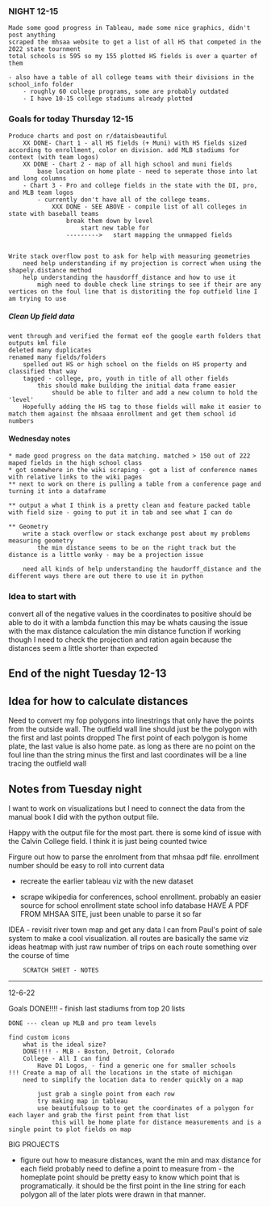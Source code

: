 ### NIGHT 12-15
    Made some good progress in Tableau, made some nice graphics, didn't post anything
    scraped the mhsaa website to get a list of all HS that competed in the 2022 state tournment
    total schools is 595 so my 155 plotted HS fields is over a quarter of them

    - also have a table of all college teams with their divisions in the school_info folder
        - roughly 60 college programs, some are probably outdated
        - I have 10-15 college stadiums already plotted


### Goals for today Thursday 12-15
    Produce charts and post on r/dataisbeautiful
        XX DONE- Chart 1 - all HS fields (+ Muni) with HS fields sized according to enrollment, color on division. add MLB stadiums for context (with team logos)
        XX DONE - Chart 2 - map of all high school and muni fields
            base location on home plate - need to seperate those into lat and long columns
        - Chart 3 - Pro and college fields in the state with the DI, pro, and MLB team logos
            - currently don't have all of the college teams. 
                XXX DONE - SEE ABOVE - compile list of all colleges in state with baseball teams
                    break them down by level
                        start new table for
                    --------->   start mapping the unmapped fields
    
    
    Write stack overflow post to ask for help with measuring geometries
        need help understanding if my projection is correct when using the shapely.distance method
        help understanding the hausdorff_distance and how to use it
            migh need to double check line strings to see if their are any vertices on the foul line that is distoriting the fop outfield line I am trying to use



##### Clean Up field data

    went through and verified the format eof the google earth folders that outputs kml file
    deleted many duplicates
    renamed many fields/folders
        spelled out HS or high school on the fields on HS property and classified that way
        tagged - college, pro, youth in title of all other fields
            this should make building the initial data frame easier
                should be able to filter and add a new column to hold the 'level'
        Hopefully adding the HS tag to those fields will make it easier to match them against the mhsaaa enrollment and get them school id numbers
        

#### Wednesday notes
    * made good progress on the data matching. matched > 150 out of 222 maped fields in the high school class
    * got somewhere in the wiki scraping - got a list of conference names with relative links to the wiki pages
    ** next to work on there is pulling a table from a conference page and turning it into a dataframe

    ** output a what I think is a pretty clean and feature packed table with field size - going to put it in tab and see what I can do

    ** Geometry
        write a stack overflow or stack exchange post about my problems measuring geometry
            the min distance seems to be on the right track but the distance is a little wonky - may be a projection issue

        need all kinds of help understanding the haudorff_distance and the different ways there are out there to use it in python



### Idea to start with

convert all of the negative values in the coordinates to positive
    should be able to do it with a lambda function
    this may be whats causing the issue with the max distance calculation
    the min distance function if working though I need to check the projection and ration again because the distances seem a little shorter than expected


## End of the night Tuesday 12-13


## Idea for how to calculate distances

Need to convert my fop polygons into linestrings that only have the points from the outside wall.
    The outfield wall line should just be the polygon with the first and last points dropped
        The first point of each polygon is home plate, the last value is also home pate. as long as there are no point on the foul line than the string minus the first and last coordinates will be a line tracing the outfield wall


## Notes from Tuesday night

I want to work on visualizations but I need to connect the data from the manual book I did with the python output file.

Happy with the output file for the most part. there is some kind of issue with the Calvin College field. I think it is just being counted twice

Firgure out how to parse the enrolment from that mhsaa pdf file. enrollment number should be easy to roll into current data




- recreate the earlier tableau viz with the new dataset

- scrape wikipedia for conferences, school enrollment.
    probably an easier source for school enrollment
        state school info database
    HAVE A PDF FROM MHSAA SITE, just been unable to parse it so far



IDEA - revisit river town map and get any data I can from Paul's point of sale system to make a cool visualization.
    all routes are basically the same
    viz ideas
        heatmap with just raw number of trips on each route
        something over the course of time

        SCRATCH SHEET - NOTES
___________________

12-6-22

Goals
    DONE!!!! - finish last stadiums from top 20 lists

    DONE --- clean up MLB and pro team levels

    find custom icons 
        what is the ideal size?
        DONE!!!! - MLB - Boston, Detroit, Colorado
        College - All I can find
            Have D1 Logos, - find a generic one for smaller schools
    !!! Create a map of all the locations in the state of michigan
        need to simplify the location data to render quickly on a map 

            just grab a single point from each row 
            try making map in tableau
            use beautifulsoup to to get the coordinates of a polygon for each layer and grab the first point from that list
                this will be home plate for distance measurements and is a single point to plot fields on map
                
    
BIG PROJECTS

* figure out how to measure distances, want the min and max distance for each field
probably need to define a point to measure from - the homeplate point 
    should be pretty easy to know which point that is programatically. it should be the first point in the line string for each polygon
        all of the later plots were drawn in that manner. 

